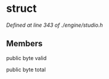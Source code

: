 # struct 

*Defined at line 343 of ./engine/studio.h*

## Members

public byte valid

public byte total



